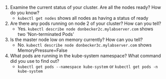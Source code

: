 1. Examine the current status of your cluster. Are all the nodes ready? How do you know?
    * `kubectl get nodes` shows all nodes as having a status of ready
2. Are there any pods running on node 2 of your cluster? How can you tell?
    * Yes. `kubectl describe node donbecker2c.mylabserver.com` shows two 'Non-terminated Pods'
3. Is the master node low on memory currently? How can you tell?
    * No. `kubectl describe node donbecker3c.mylabserver.com` shows MemoryPressure=False
4. What pods are running in the kube-system namespace? What command did you use to find out?
    * `kubectl get pods --namespace kube-system` or `kubectl get pods -n kube-system`